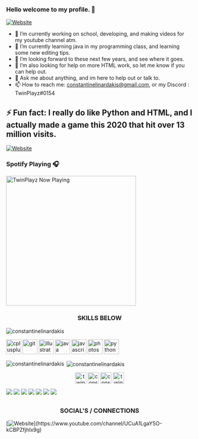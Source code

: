 ### Hello welcome to my profile. 👋

[![Website](https://img.shields.io/website?label=ConstantineLinardakis.com&style=for-the-badge&url=https%3A%2F%2FMyWebsite)](https://constantinelinardakis.github.io/TwinPlayz/)

- 🔭 I’m currently working on school, developing, and making videos for my youtube channel atm.
- 🌱 I’m currently learning java in my programming class, and learning some new editing tips.
- 👯 I’m looking forward to these next few years, and see where it goes.
- 🤔 I’m also looking for help on more HTML work, so let me know if you can help out.
- 💬 Ask me about anything, and im here to help out or talk to.
- 📫 How to reach me: constantinelinardakis@gmail.com, or my Discord : TwinPlayz#0154

## ⚡ Fun fact: I really do like Python and HTML, and I actually made a game this 2020 that hit over 13 million visits.
[![Website](https://img.shields.io/website?label=CLICKFORGAME&style=for-the-badge&url=https%3A%2F%2FMyWebsite)](https://www.roblox.com/games/1076861807/Cocoa-ALPHA-ITS-BACK#!/game-instances)

### Spotify Playing 🎧
[<img src="https://novatorem.constantinelinardakis.vercel.app/api/spotify-playing" alt="TwinPlayz Now Playing" width="350" />](https://open.spotify.com/user/thetwinersplayz)

<h3 align="center">SKILLS BELOW</h3>

<p align="left"> <img src="https://komarev.com/ghpvc/?username=constantinelinardakis" alt="constantinelinardakis" /> </p>

<p align="left"><img src="https://devicons.github.io/devicon/devicon.git/icons/cplusplus/cplusplus-original.svg" alt="cplusplus" width="40" height="40"/> <img src="https://www.vectorlogo.zone/logos/git-scm/git-scm-icon.svg" alt="git" width="40" height="40"/> <img src="https://www.vectorlogo.zone/logos/adobe_illustrator/adobe_illustrator-icon.svg" alt="illustrator" width="40" height="40"/> <img src="https://devicons.github.io/devicon/devicon.git/icons/java/java-original-wordmark.svg" alt="java" width="40" height="40"/> <img src="https://devicons.github.io/devicon/devicon.git/icons/javascript/javascript-original.svg" alt="javascript" width="40" height="40"/> <img src="https://devicons.github.io/devicon/devicon.git/icons/photoshop/photoshop-plain.svg" alt="photoshop" width="40" height="40"/> <img src="https://devicons.github.io/devicon/devicon.git/icons/python/python-original.svg" alt="python" width="40" height="40"/></p><p><img align="left" src="https://github-readme-stats.vercel.app/api/top-langs/?username=constantinelinardakis&layout=compact&hide=html" alt="constantinelinardakis" /></p>

<p>&nbsp;<img align="center" src="https://github-readme-stats.vercel.app/api?username=constantinelinardakis&show_icons=true" alt="constantinelinardakis" /></p>

<p align="center">
<a href="https://twitter.com/twinplayz" target="blank"><img align="center" src="https://cdn.jsdelivr.net/npm/simple-icons@3.0.1/icons/twitter.svg" alt="twinplayz" height="30" width="30" /></a>
<a href="https://www.facebook.com/profile.php?id=100010804026102" target="blank"><img align="center" src="https://cdn.jsdelivr.net/npm/simple-icons@3.0.1/icons/facebook.svg" alt="constantinelinardakis" height="30" width="30" /></a>
<a href="https://instagram.com/constantinelinardakis" target="blank"><img align="center" src="https://cdn.jsdelivr.net/npm/simple-icons@3.0.1/icons/instagram.svg" alt="constantinelinardakis" height="30" width="30" /></a>
<a href="https://www.youtube.com/channel/UCuA1LgaY5O-kCBPZfjhIx9g" target="blank"><img align="center" src="https://cdn.jsdelivr.net/npm/simple-icons@3.0.1/icons/youtube.svg" alt="twinplayz" height="30" width="30" /></a>
</p>
<img src="https://img.shields.io/badge/java-%23ED8B00.svg?&style=for-the-badge&logo=java&logoColor=white"/> <img   src="https://img.shields.io/badge/python%20-%2314354C.svg?&style=for-the-badge&logo=python&logoColor=white"/> <img     src="https://img.shields.io/badge/c++%20-%2300599C.svg?&style=for-the-badge&logo=c%2B%2B&ogoColor=white"/> <img src="https://img.shields.io/badge/markdown-%23000000.svg?&style=for-the-badge&logo=markdown&logoColor=white"/> <img src="https://img.shields.io/badge/css3%20-%231572B6.svg?&style=for-the-badge&logo=css3&logoColor=white"/> <img src="https://img.shields.io/badge/html5%20-%23E34F26.svg?&style=for-the-badge&logo=html5&logoColor=white"/> <img src="https://img.shields.io/badge/javascript%20-%23323330.svg?&style=for-the-badge&logo=javascript&logoColor=%23F7DF1E"/>

## <h3 align="center">SOCIAL'S / CONNECTIONS</h3>

[![Website](https://img.shields.io/badge/youtube-%23FF0000.svg?&style=for-the-badge&logo=youtube&logoColor=white")](https://www.youtube.com/channel/UCuA1LgaY5O-kCBPZfjhIx9g)



